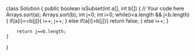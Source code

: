 class Solution {
    public boolean isSubset(int a[], int b[]) {
        // Your code here
        Arrays.sort(a);
        Arrays.sort(b);
        int j=0;
        int i=0;
        while(i<a.length && j<b.length){
            if(a[i]==b[j]){
                i++;
                j++;
            }
            else if(a[i]>b[j]){
                return false;
            }
            else
                i++;
        }
        
        
        return j==b.length;
    }
}

